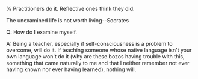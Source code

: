 % Practitioners do it. Reflective ones think they did.

The unexamined life is not worth living--Socrates

Q: How do I examine myself.

A: Being a teacher, especially if self-consciousness is a problem to overcome, will do it. If teaching someone whose native language isn't your own language won't do it (why are these bozos having trouble with this, something that came naturally to me and that I neither remember not ever having known nor ever having learned), nothing will.


